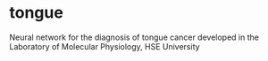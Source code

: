 # tongue
Neural network for the diagnosis of tongue cancer developed in the Laboratory of Molecular Physiology, HSE University
